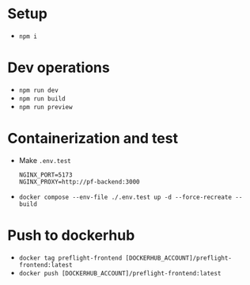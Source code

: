 # Setup

- `npm i`

# Dev operations

- `npm run dev`
- `npm run build`
- `npm run preview`

# Containerization and test

- Make `.env.test`
  ```
  NGINX_PORT=5173
  NGINX_PROXY=http://pf-backend:3000
  ```
- `docker compose --env-file ./.env.test up -d --force-recreate --build`

# Push to dockerhub

- `docker tag preflight-frontend [DOCKERHUB_ACCOUNT]/preflight-frontend:latest`
- `docker push [DOCKERHUB_ACCOUNT]/preflight-frontend:latest`
